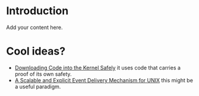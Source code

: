 # Introduction #

Add your content here.


# Cool ideas? #
  * [Downloading Code into the Kernel Safely](http://www.usenix.org/publications/library/proceedings/osdi96/necula.html) it uses code that carries a proof of its own safety.
  * [A Scalable and Explicit Event Delivery Mechanism for UNIX](http://www.usenix.org/publications/library/proceedings/usenix99/banga.html)  this might be a useful paradigm.
